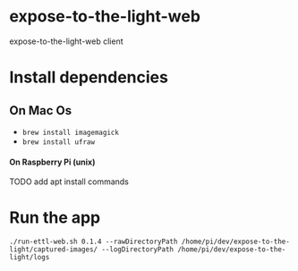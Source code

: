 # expose-to-the-light-web
expose-to-the-light-web client

# Install dependencies
## On Mac Os
* `brew install imagemagick`
* `brew install ufraw`

#### On Raspberry Pi (unix)
TODO add apt install commands

# Run the app
`./run-ettl-web.sh 0.1.4 --rawDirectoryPath /home/pi/dev/expose-to-the-light/captured-images/ --logDirectoryPath /home/pi/dev/expose-to-the-light/logs`